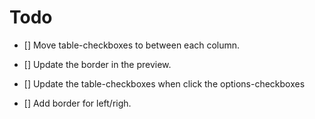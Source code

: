 # Todo

- [] Move table-checkboxes to between each column.

- [] Update the border in the preview.

- [] Update the table-checkboxes when click the options-checkboxes

- [] Add border for left/righ.
